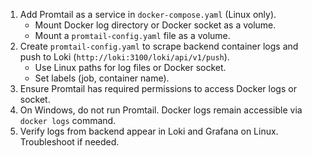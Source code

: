 
1. Add Promtail as a service in `docker-compose.yaml` (Linux only).
   - Mount Docker log directory or Docker socket as a volume.
   - Mount a `promtail-config.yaml` file as a volume.
2. Create `promtail-config.yaml` to scrape backend container logs and push to Loki (`http://loki:3100/loki/api/v1/push`).
   - Use Linux paths for log files or Docker socket.
   - Set labels (job, container name).
3. Ensure Promtail has required permissions to access Docker logs or socket.
4. On Windows, do not run Promtail. Docker logs remain accessible via `docker logs` command.
5. Verify logs from backend appear in Loki and Grafana on Linux. Troubleshoot if needed.
